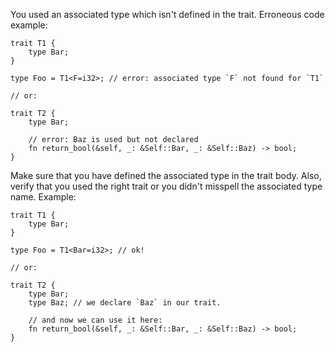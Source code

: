 You used an associated type which isn't defined in the trait.
Erroneous code example:

```compile_fail,E0220
trait T1 {
    type Bar;
}

type Foo = T1<F=i32>; // error: associated type `F` not found for `T1`

// or:

trait T2 {
    type Bar;

    // error: Baz is used but not declared
    fn return_bool(&self, _: &Self::Bar, _: &Self::Baz) -> bool;
}
```

Make sure that you have defined the associated type in the trait body.
Also, verify that you used the right trait or you didn't misspell the
associated type name. Example:

```
trait T1 {
    type Bar;
}

type Foo = T1<Bar=i32>; // ok!

// or:

trait T2 {
    type Bar;
    type Baz; // we declare `Baz` in our trait.

    // and now we can use it here:
    fn return_bool(&self, _: &Self::Bar, _: &Self::Baz) -> bool;
}
```
